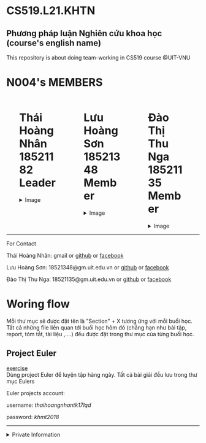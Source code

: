 # CS519.L21.KHTN
## Phương pháp luận Nghiên cứu khoa học (course's english name)
This repository is about doing team-working in CS519 course @UIT-VNU

<!-- Members:  
|ID         |Name               |Email                 |Role    |
|-----------|-------------------|----------------------|--------|
|18521182   |Thái Hoàng Nhân    |18521182@gm.uit.edu.vn|Leader  |
|18520367   |Nguyễn Vương Thịnh |18520367@gm.uit.edu.vn|Member  |
|18520440   |Võ Quốc An         |18520440@gm.uit.edu.vn|Member  | -->
<!--  -->

# N004's MEMBERS
<div style="display:flex; width:100%">
        <div style="width:20%;margin: 0px auto">
            <h1>Thái Hoàng Nhân<br> 18521182 <br /> Leader </h1>
            <details>
                <summary>Image</summary>
                <img style="width:100%"
                    src="https://raw.githubusercontent.com/hoangnhancs/CS112.L11.KHTN/master/resources/images/HoangNhan.png">
            </details>
        </div>
        <br>
        <div style="width:20% ;margin:0px auto">
            <h1>Lưu Hoàng Sơn<br>18521348 <br /> Member</h1>
            <details>
                <summary>Image</summary>
                <img style="width:100%"
                    src="https://raw.githubusercontent.com/hoangnhancs/CS112.L11.KHTN/master/resources/images/HoangSon.png">
            </details>
        </div>
        <br>
        <div style="width:20%; margin:0px auto">
            <h1>Đào Thị Thu Nga<br> 18521135 <br /> Member </h1>
            <details>
                <summary>Image</summary>
                <img style="width:100%"
                    src="https://raw.githubusercontent.com/hoangnhancs/CS112.L11.KHTN/master/resources/images/ThuNga.png">
            </details>
        </div>
    </div>
<hr>
<p>For Contact</p>
<p>Thái Hoàng Nhân: <a herf="18521182@gm.uit.edu.vn">gmail</a> or <a href="https://github.com/hoangnhancs">github</a> or <a href="https://www.facebook.com/profile.php?id=100027617961231">facebook</a></p>
<p>Lưu Hoàng Sơn: 18521348@gm.uit.edu.vn or <a href="https://github.com/sonlhcsuit">github</a> or <a href="https://www.facebook.com/sjIv3r">facebook</a></p>
<p>Đào Thị Thu Nga: 18521135@gm.uit.edu.vn or <a href="https://github.com/DAOTHITHUNGA">github</a> or <a href="https://www.facebook.com/vonguocmo03092000">facebook</a></p>
<!--  -->

# Woring flow 

Mỗi thư mục sẽ được đặt tên là "Section" + X tương ứng với mỗi buổi học.   
Tất cả những file liên quan tới buổi học hôm đó (chẳng hạn như bài tập, report, tóm tắt, tài liệu ,....) đều được đặt trong thư mục của từng buổi học.

## Project Euler
<a href="https://projecteuler.net">exercise</a>  
Dùng project Euler để luyện tập hàng ngày. Tất cả bài giải đều lưu trong thư mục Eulers 

<p>Euler projects account: </p>
<p>username: <i>thaihoangnhantk17lqd</i></p>
<p>password: <i>khmt2018</i></p>

-----------------------------

<details>
<summary>Private Information</summary>
<h1>WeCode</h1>
<a href="https://khmt.uit.edu.vn/laptrinh/cs112-2021/login">wecode assignment</a>
<p>username: <i>n004</i></p>
</details>

